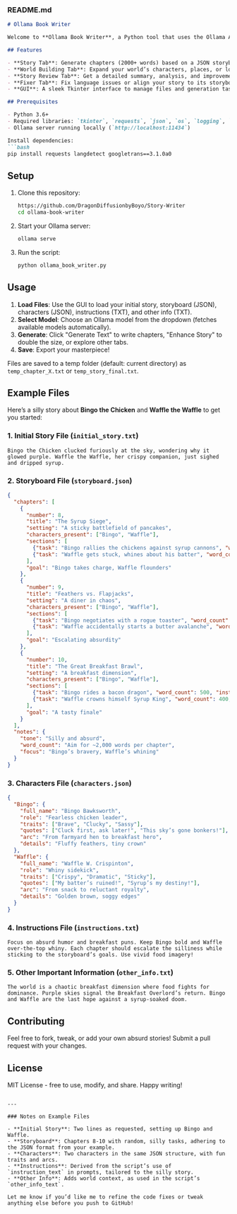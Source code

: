 

### README.md

```markdown
# Ollama Book Writer

Welcome to **Ollama Book Writer**, a Python tool that uses the Ollama API to craft, enhance, review, and fix stories! Whether you're spinning a tale of interdimensional chickens or gritty detective dramas, this script has you covered. Feed it a storyboard, characters, and some instructions, and watch it churn out chapters faster than you can say "plot twist."

## Features

- **Story Tab**: Generate chapters (2000+ words) based on a JSON storyboard, starting from an initial text file.
- **World Building Tab**: Expand your world’s characters, places, or lore with custom prompts.
- **Story Review Tab**: Get a detailed summary, analysis, and improvement suggestions for your story.
- **Fixer Tab**: Fix language issues or align your story to its storyboard.
- **GUI**: A sleek Tkinter interface to manage files and generation tasks.

## Prerequisites

- Python 3.6+
- Required libraries: `tkinter`, `requests`, `json`, `os`, `logging`, `langdetect`, `googletrans==3.1.0a0`
- Ollama server running locally (`http://localhost:11434`)

Install dependencies:
```bash
pip install requests langdetect googletrans==3.1.0a0
```

## Setup

1. Clone this repository:
   ```bash
   https://github.com/DragonDiffusionbyBoyo/Story-Writer
   cd ollama-book-writer
   ```
2. Start your Ollama server:
   ```bash
   ollama serve
   ```
3. Run the script:
   ```bash
   python ollama_book_writer.py
   ```

## Usage

1. **Load Files**: Use the GUI to load your initial story, storyboard (JSON), characters (JSON), instructions (TXT), and other info (TXT).
2. **Select Model**: Choose an Ollama model from the dropdown (fetches available models automatically).
3. **Generate**: Click "Generate Text" to write chapters, "Enhance Story" to double the size, or explore other tabs.
4. **Save**: Export your masterpiece!

Files are saved to a temp folder (default: current directory) as `temp_chapter_X.txt` or `temp_story_final.txt`.

## Example Files

Here’s a silly story about **Bingo the Chicken** and **Waffle the Waffle** to get you started:

### 1. Initial Story File (`initial_story.txt`)
```
Bingo the Chicken clucked furiously at the sky, wondering why it glowed purple. Waffle the Waffle, her crispy companion, just sighed and dripped syrup.
```

### 2. Storyboard File (`storyboard.json`)
```json
{
  "chapters": [
    {
      "number": 8,
      "title": "The Syrup Siege",
      "setting": "A sticky battlefield of pancakes",
      "characters_present": ["Bingo", "Waffle"],
      "sections": [
        {"task": "Bingo rallies the chickens against syrup cannons", "word_count": 500, "instructions": "Show her pluckiness"},
        {"task": "Waffle gets stuck, whines about his batter", "word_count": 400, "instructions": "Add melodrama"}
      ],
      "goal": "Bingo takes charge, Waffle flounders"
    },
    {
      "number": 9,
      "title": "Feathers vs. Flapjacks",
      "setting": "A diner in chaos",
      "characters_present": ["Bingo", "Waffle"],
      "sections": [
        {"task": "Bingo negotiates with a rogue toaster", "word_count": 400, "instructions": "Witty banter"},
        {"task": "Waffle accidentally starts a butter avalanche", "word_count": 500, "instructions": "Slapstick chaos"}
      ],
      "goal": "Escalating absurdity"
    },
    {
      "number": 10,
      "title": "The Great Breakfast Brawl",
      "setting": "A breakfast dimension",
      "characters_present": ["Bingo", "Waffle"],
      "sections": [
        {"task": "Bingo rides a bacon dragon", "word_count": 500, "instructions": "Epic and ridiculous"},
        {"task": "Waffle crowns himself Syrup King", "word_count": 400, "instructions": "Over-the-top glory"}
      ],
      "goal": "A tasty finale"
    }
  ],
  "notes": {
    "tone": "Silly and absurd",
    "word_count": "Aim for ~2,000 words per chapter",
    "focus": "Bingo’s bravery, Waffle’s whining"
  }
}
```

### 3. Characters File (`characters.json`)
```json
{
  "Bingo": {
    "full_name": "Bingo Bawksworth",
    "role": "Fearless chicken leader",
    "traits": ["Brave", "Clucky", "Sassy"],
    "quotes": ["Cluck first, ask later!", "This sky’s gone bonkers!"],
    "arc": "From farmyard hen to breakfast hero",
    "details": "Fluffy feathers, tiny crown"
  },
  "Waffle": {
    "full_name": "Waffle W. Crispinton",
    "role": "Whiny sidekick",
    "traits": ["Crispy", "Dramatic", "Sticky"],
    "quotes": ["My batter’s ruined!", "Syrup’s my destiny!"],
    "arc": "From snack to reluctant royalty",
    "details": "Golden brown, soggy edges"
  }
}
```

### 4. Instructions File (`instructions.txt`)
```
Focus on absurd humor and breakfast puns. Keep Bingo bold and Waffle over-the-top whiny. Each chapter should escalate the silliness while sticking to the storyboard’s goals. Use vivid food imagery!
```

### 5. Other Important Information (`other_info.txt`)
```
The world is a chaotic breakfast dimension where food fights for dominance. Purple skies signal the Breakfast Overlord’s return. Bingo and Waffle are the last hope against a syrup-soaked doom.
```

## Contributing

Feel free to fork, tweak, or add your own absurd stories! Submit a pull request with your changes.

## License

MIT License - free to use, modify, and share. Happy writing!
```

---

### Notes on Example Files

- **Initial Story**: Two lines as requested, setting up Bingo and Waffle.
- **Storyboard**: Chapters 8-10 with random, silly tasks, adhering to the JSON format from your example.
- **Characters**: Two characters in the same JSON structure, with fun traits and arcs.
- **Instructions**: Derived from the script’s use of `instruction_text` in prompts, tailored to the silly story.
- **Other Info**: Adds world context, as used in the script’s `other_info_text`.

Let me know if you’d like me to refine the code fixes or tweak anything else before you push to GitHub!